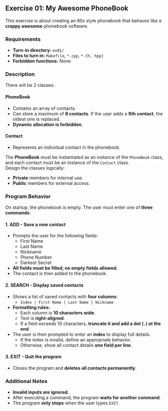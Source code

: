 ## Exercise 01: My Awesome PhoneBook

This exercise is about creating an 80s style phonebook that behaves like a **crappy awesome** phonebook software.

### Requirements

- **Turn-in directory:** `ex01/`
- **Files to turn in:** `Makefile`, `*.cpp`, `*.{h, hpp}`
- **Forbidden functions:** None

### Description

There will be 2 classes:

#### **PhoneBook**
- Contains an array of contacts.
- Can store a maximum of **8 contacts**. If the user adds a **9th contact**, the oldest one is replaced.
- **Dynamic allocation is forbidden.**

#### **Contact**
- Represents an individual contact in the phonebook.

The **PhoneBook** must be instantiated as an instance of the `PhoneBook` class, and each contact must be an instance of the `Contact` class.  
Design the classes logically:  
- **Private** members for internal use.  
- **Public** members for external access.  

### Program Behavior

On startup, the phonebook is empty. The user must enter one of **three commands**:  

#### **1. ADD - Save a new contact**
- Prompts the user for the following fields:  
  - First Name  
  - Last Name  
  - Nickname  
  - Phone Number  
  - Darkest Secret  
- **All fields must be filled; no empty fields allowed.**  
- The contact is then added to the phonebook.  

#### **2. SEARCH - Display saved contacts**
- Shows a list of saved contacts with **four columns**:  
  - `Index | First Name | Last Name | Nickname`  
- **Formatting rules:**  
  - Each column is **10 characters wide**.  
  - Text is **right-aligned**.  
  - If a field exceeds 10 characters, **truncate it and add a dot (`.`) at the end**.  
- The user is then prompted to enter an **index** to display full details.  
  - If the index is invalid, define an appropriate behavior.  
  - Otherwise, show all contact details **one field per line**.  

#### **3. EXIT - Quit the program**
- Closes the program and **deletes all contacts permanently**.  

### Additional Notes
- **Invalid inputs are ignored.**  
- After executing a command, the program **waits for another command**.  
- The program **only stops** when the user types `EXIT`.  


